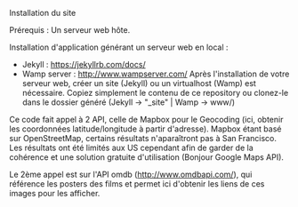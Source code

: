 Installation du site

Prérequis : Un serveur web hôte.

Installation d'application générant un serveur web en local :
* Jekyll : 
https://jekyllrb.com/docs/
* Wamp server : 
http://www.wampserver.com/
Après l'installation de votre serveur web, créer un site (Jekyll) ou un virtualhost (Wamp) est nécessaire.
Copiez simplement le contenu de ce repository ou clonez-le dans le dossier généré (Jekyll -> "_site" | Wamp -> www/<nomvirtualhost>)


Ce code fait appel à 2 API, celle de Mapbox pour le Geocoding (ici, obtenir les coordonnées latitude/longitude à partir d'adresse).
Mapbox étant basé sur OpenStreetMap, certains résultats n'aparaîtront pas à San Francisco. Les résultats ont été limités aux US cependant afin de garder de
la cohérence et une solution gratuite d'utilisation (Bonjour Google Maps API).

Le 2ème appel est sur l'API omdb (http://www.omdbapi.com/), qui référence les posters des films et permet ici d'obtenir les liens de ces images pour les afficher.

